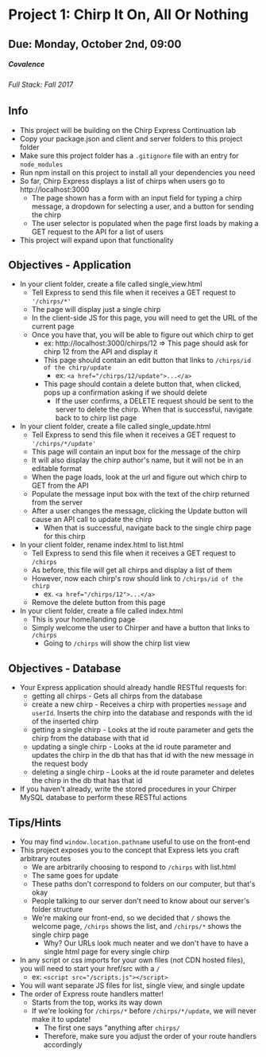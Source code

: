 # Project 1: Chirp It On, All Or Nothing
## Due: Monday, October 2nd, 09:00
##### Covalence
###### Full Stack: Fall 2017

## Info
* This project will be building on the Chirp Express Continuation lab
* Copy your package.json and client and server folders to this project folder
* Make sure this project folder has a `.gitignore` file with an entry for `node_modules`
* Run npm install on this project to install all your dependencies you need
* So far, Chirp Express displays a list of chirps when users go to http://localhost:3000
    * The page shown has a form with an input field for typing a chirp message, a dropdown for selecting a user, and a button for sending the chirp
    * The user selector is populated when the page first loads by making a GET request to the API for a list of users
* This project will expand upon that functionality

## Objectives - Application
* In your client folder, create a file called single_view.html
    * Tell Express to send this file when it receives a GET request to `'/chirps/*'`
    * The page will display just a single chirp
    * In the client-side JS for this page, you will need to get the URL of the current page
    * Once you have that, you will be able to figure out which chirp to get
        * ex: http://localhost:3000/chirps/12  => This page should ask for chirp 12 from the API and display it
        * This page should contain an edit button that links to `/chirps/id of the chirp/update`
            * ex: `<a href="/chirps/12/update">...</a>`
        * This page should contain a delete button that, when clicked, pops up a confirmation asking if we should delete
            * If the user confirms, a DELETE request should be sent to the server to delete the chirp. When that is successful, navigate back to to chirp list page
* In your client folder, create a file called single_update.html
    * Tell Express to send this file when it receives a GET request to `'/chirps/*/update'`
    * This page will contain an input box for the message of the chirp
    * It will also display the chirp author's name, but it will not be in an editable format
    * When the page loads, look at the url and figure out which chirp to GET from the API
    * Populate the message input box with the text of the chirp returned from the server
    * After a user changes the message, clicking the Update button will cause an API call to update the chirp
        * When that is successful, navigate back to the single chirp page for this chirp
* In your client folder, rename index.html to list.html
    * Tell Express to send this file when it receives a GET request to `/chirps`
    * As before, this file will get all chirps and display a list of them
    * However, now each chirp's row should link to `/chirps/id of the chirp`
        * ex. `<a href="/chirps/12">...</a>`
    * Remove the delete button from this page
* In your client folder, create a file called index.html
    * This is your home/landing page
    * Simply welcome the user to Chirper and have a button that links to `/chirps`
        * Going to `/chirps` will show the chirp list view

## Objectives - Database
* Your Express application should already handle RESTful requests for:
    * getting all chirps - Gets all chirps from the database
    * create a new chirp - Receives a chirp with properties `message` and `userId`. Inserts the chirp into the database and responds with the id of the inserted chirp
    * getting a single chirp - Looks at the id route parameter and gets the chirp from the database with that id
    * updating a single chirp - Looks at the id route parameter and updates the chirp in the db that has that id with the new message in the request body
    * deleting a single chirp - Looks at the id route parameter and deletes the chirp in the db that has that id
* If you haven't already, write the stored procedures in your Chirper MySQL database to perform these RESTful actions

## Tips/Hints
* You may find `window.location.pathname` useful to use on the front-end
* This project exposes you to the concept that Express lets you craft arbitrary routes
    * We are arbitrarily choosing to respond to `/chirps` with list.html
    * The same goes for update
    * These paths don't correspond to folders on our computer, but that's okay
    * People talking to our server don't need to know about our server's folder structure
    * We're making our front-end, so we decided that `/` shows the welcome page, `/chirps` shows the list, and `/chirps/*` shows the single chirp page
        * Why? Our URLs look much neater and we don't have to have a single html page for every single chirp
* In any script or css imports for your own files (not CDN hosted files), you will need to start your href/src with a `/`
    * ex: `<script src="/scripts.js"></script>`
* You will want separate JS files for list, single view, and single update
* The order of Express route handlers matter!
    * Starts from the top, works its way down
    * If we're looking for `/chirps/*` before `/chirps/*/update`, we will never make it to update!
        * The first one says "anything after `chirps/`
        * Therefore, make sure you adjust the order of your route handlers accordingly
